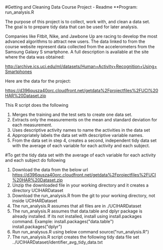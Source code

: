#Getting and Cleaning Data Course Project - Readme
**Program: run_analysis.R

The purpose of this project is to collect, work with, and clean a data set. The goal is to prepare tidy data that can be used for later analysis. 

Companies like Fitbit, Nike, and Jawbone Up are racing to develop the most advanced algorithms to attract new users. The data linked to from the course website represent data collected from the accelerometers from the Samsung Galaxy S smartphone. A full description is available at the site where the data was obtained:

http://archive.ics.uci.edu/ml/datasets/Human+Activity+Recognition+Using+Smartphones

Here are the data for the project:

https://d396qusza40orc.cloudfront.net/getdata%2Fprojectfiles%2FUCI%20HAR%20Dataset.zip

This R script does the following

1. Merges the training and the test sets to create one data set.
2. Extracts only the measurements on the mean and standard deviation for each measurement.
3. Uses descriptive activity names to name the activities in the data set
4. Appropriately labels the data set with descriptive variable names.
5. From the data set in step 4, creates a second, independent tidy data set with the average of each variable for each activity and each subject.

#To get the tidy data set with the average of each variable for each activity and each subject do following

1. Download the data from the below url
    https://d396qusza40orc.cloudfront.net/getdata%2Fprojectfiles%2FUCI%20HAR%20Dataset.zip
2. Unzip the downloaded file in your working directory and it creates a directory UCIHARDataset
3. Download the run_analysis.R from the git to your working directory, not inside UCIHARDataset
4. The run_analysis.R assumes that all files are in ./UCIHARDataset
5. The run_analysis.R assumes that data.table and dplyr package is already installed. If its not installed, install using install.packages command. Example:
         install.packages("data.table")
         install.packages("dplyr")
6. Run run_analysus.R using below command
        source("run_analysis.R")
7. The run_analysis.R script creates the following tidy data file set 
    ../UCIHARDataset/identifier_avg_tidy_data.txt
